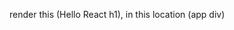 <body>
    <div id="app">
        <script type="text/babel">
            ReactDOM.render(
            <h1>Hello React</h1>, document.getElementById('app') );
        </script>
    </div>
</body>

render this (Hello React h1), in this location (app div)
